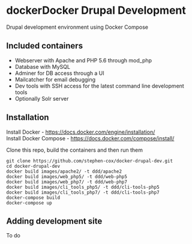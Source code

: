 dockerDocker Drupal Development
=========================

Drupal development environment using Docker Compose

Included containers
-------------------

 - Webserver with Apache and PHP 5.6 through mod_php
 - Database with MySQL
 - Adminer for DB access through a UI
 - Mailcatcher for email debugging
 - Dev tools with SSH access for the latest command line development tools
 - Optionally Solr server

Installation
------------

Install Docker - https://docs.docker.com/engine/installation/  
Install Docker Compose - https://docs.docker.com/compose/install/

Clone this repo, build the containers and then run them

    git clone https://github.com/stephen-cox/docker-drupal-dev.git
    cd docker-drupal-dev
    docker build images/apache2/ -t ddd/apache2
    docker build images/web_php5/ -t ddd/web-php5
    docker build images/web_php7/ -t ddd/web-php7
    docker build images/cli_tools_php5/ -t ddd/cli-tools-php5
    docker build images/cli_tools_php7/ -t ddd/cli-tools-php7
    docker-compose build
    docker-compose up    

Adding development site
-----------------------

To do
